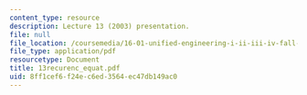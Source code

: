 ```yaml
---
content_type: resource
description: Lecture 13 (2003) presentation.
file: null
file_location: /coursemedia/16-01-unified-engineering-i-ii-iii-iv-fall-2005-spring-2006/8ff1cef6f24ec6ed3564ec47db149ac0_13recurenc_equat.pdf
file_type: application/pdf
resourcetype: Document
title: 13recurenc_equat.pdf
uid: 8ff1cef6-f24e-c6ed-3564-ec47db149ac0
---
```

